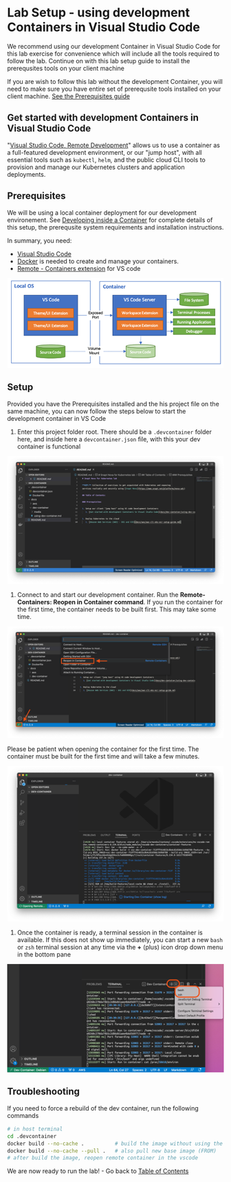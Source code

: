 # Lab Setup - using development Containers in Visual Studio Code

We recommend using our development Container in Visual Studio Code for this lab
exercise for convenience which will include all the tools required to follow the
lab. Continue on with this lab setup guide to install the prerequsites tools on
your client machine

If you are wish to follow this lab without the development Container, you will
need to make sure you have entire set of prerequsite tools installed on your
client machine. [See the Prerequisites
guide](../sans-dev-container/lab-setup-sans-dev-container.md)

## Get started with development Containers in Visual Studio Code

"[Visual Studio Code, Remote
Development](https://code.visualstudio.com/docs/remote/remote-overview)" allows
us to use a container as a full-featured development environment, or our "jump
host", with all essential tools such as `kubectl`, `helm`, and
the public cloud CLI tools to provision and manage our Kubernetes clusters and
application deployments.

## Prerequisites

We will be using a local container deployment for our development environement.
See [Developing inside a
Container](https://code.visualstudio.com/docs/remote/containers) for complete
details of this setup, the prerequsite system requirements and installation
instructions.

In summary, you need:

 * [Visual Studio Code](https://code.visualstudio.com/)
 * [Docker](https://docs.docker.com/get-docker/) is needed to create and manage
   your containers.
 * [Remote - Containers extension](https://code.visualstudio.com/docs/remote/containers-tutorial) for VS code

![architecture-containers](media/architecture-containers.png)

## Setup

Provided you have the Prerequisites installed and the his project file on the
same machine, you can now follow the steps below to start the development
container in VS Code

1. Enter this project folder root. There should be a `.devcontainer` folder
   here, and inside here a `devcontainer.json` file, with this your dev container is
   functional

  ![vs code](media/image1.png)

1. Connect to and start our development container. Run the **Remote-Containers:
   Reopen in Container command**. If you run the container for the first time,
   the container needs to be built first. This may take some time.

  ![vs code](media/image2.png)

  Please be patient when opening the container for the first time. The container
  must be built for the first time and will take a few minutes.

  ![vs code](media/image4.png)

1. Once the container is ready, a terminal session in the container is
   available. If this does not show up immediately, you can start a new `bash`
   or `zsh` terminal session at any time via the **+** (plus) icon drop down
   menu in the bottom pane

  ![vs code](media/image5.png)

## Troubleshooting

If you need to force a rebuild of the dev container, run the following commands

```bash
# in host terminal
cd .devcontainer
docker build --no-cache .          # build the image without using the local cached layers
docker build --no-cache --pull .   # also pull new base image (FROM)
# after build the image, reopen remote container in the vscode
```

We are now ready to run the lab! - Go back to [Table of Contents](../../README.md)